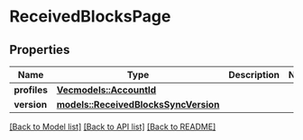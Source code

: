 # ReceivedBlocksPage

## Properties

Name | Type | Description | Notes
------------ | ------------- | ------------- | -------------
**profiles** | [**Vec<models::AccountId>**](AccountId.md) |  | 
**version** | [**models::ReceivedBlocksSyncVersion**](ReceivedBlocksSyncVersion.md) |  | 

[[Back to Model list]](../README.md#documentation-for-models) [[Back to API list]](../README.md#documentation-for-api-endpoints) [[Back to README]](../README.md)


